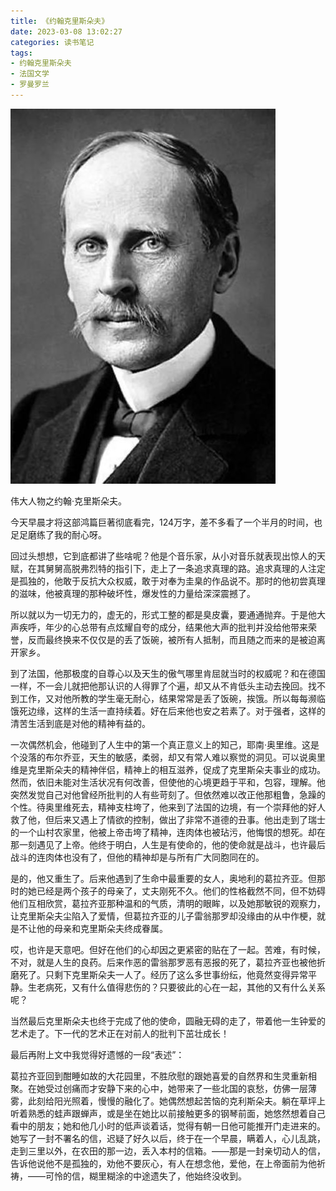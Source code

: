 ```yaml
---
title: 《约翰克里斯朵夫》
date: 2023-03-08 13:02:27
categories: 读书笔记
tags: 
- 约翰克里斯朵夫
- 法国文学
- 罗曼罗兰
---
```


![](./../images/%E3%80%8A%E7%BA%A6%E7%BF%B0%E5%85%8B%E9%87%8C%E6%96%AF%E6%9C%B5%E5%A4%AB%E3%80%8B/%E7%BA%A6%E7%BF%B0%E5%85%8B%E9%87%8C%E6%96%AF%E6%9C%B5%E5%A4%AB_1.jpg)

伟大人物之约翰·克里斯朵夫。

今天早晨才将这部鸿篇巨著彻底看完，124万字，差不多看了一个半月的时间，也足足磨练了我的耐心呀。

回过头想想，它到底都讲了些啥呢？他是个音乐家，从小对音乐就表现出惊人的天赋，在其舅舅高脱弗烈特的指引下，走上了一条追求真理的路。追求真理的人注定是孤独的，他敢于反抗大众权威，敢于对奉为圭臬的作品说不。那时的他初尝真理的滋味，他被真理的那种破坏性，爆发性的力量给深深震撼了。

所以就以为一切无力的，虚无的，形式工整的都是臭皮囊，要通通抛弃。于是他大声疾呼，年少的心总带有点炫耀自夸的成分，结果他大声的批判并没给他带来荣誉，反而最终换来不仅仅是的丢了饭碗，被所有人抵制，而且随之而来的是被迫离开家乡。

到了法国，他那极度的自尊心以及天生的傲气哪里肯屈就当时的权威呢？和在德国一样，不一会儿就把他那认识的人得罪了个遍，却又从不肯低头主动去挽回。找不到工作，又对他所教的学生毫无耐心，结果常常是丢了饭碗，挨饿。所以每每濒临饿死边缘，这样的生活一直持续着。好在后来他也安之若素了。对于强者，这样的清苦生活到底是对他的精神有益的。

一次偶然机会，他碰到了人生中的第一个真正意义上的知己，耶南·奥里维。这是个没落的布尔乔亚，天生的敏感，柔弱，却又有常人难以察觉的洞见。可以说奥里维是克里斯朵夫的精神伴侣，精神上的相互滋养，促成了克里斯朵夫事业的成功。然而，依旧未能对生活状况有何改善，但使他的心境更趋于平和，包容，理解。他突然发觉自己对他曾经所批判的人有些苛刻了。但依然难以改正他那粗鲁，急躁的个性。待奥里维死去，精神支柱垮了，他来到了法国的边境，有一个崇拜他的好人救了他，但后来又遇上了情欲的控制，做出了非常不道德的丑事。他出走到了瑞士的一个山村农家里，他被上帝击垮了精神，连肉体也被玷污，他悔恨的想死。却在那一刻遇见了上帝。他终于明白，人生是有使命的，他的使命就是战斗，也许最后战斗的连肉体也没有了，但他的精神却是与所有广大同胞同在的。

是的，他又重生了。后来他遇到了生命中最重要的女人，奥地利的葛拉齐亚。但那时的她已经是两个孩子的母亲了，丈夫刚死不久。他们的性格截然不同，但不妨碍他们互相欣赏，葛拉齐亚那种温和的气质，清明的眼眸，以及她那敏锐的观察力，让克里斯朵夫尘陷入了爱情，但葛拉齐亚的儿子雷翁那罗却没缘由的从中作梗，就是不让他的母亲和克里斯朵夫终成眷属。

哎，也许是天意吧。但好在他们的心却因之更紧密的贴在了一起。苦难，有时候，不对，就是人生的良药。后来作恶的雷翁那罗恶有恶报的死了，葛拉齐亚也被他折磨死了。只剩下克里斯朵夫一人了。经历了这么多世事纷纭，他竟然变得异常平静。生老病死，又有什么值得悲伤的？只要彼此的心在一起，其他的又有什么关系呢？

当然最后克里斯朵夫也终于完成了他的使命，圆融无碍的走了，带着他一生钟爱的艺术走了。下一代的艺术正在对前人的批判下茁壮成长！

最后再附上文中我觉得好遗憾的一段“表述”：

葛拉齐亚回到酣睡如故的大花园里，不胜欣慰的跟她喜爱的自然界和生灵重新相聚。在她受过创痛而才安静下来的心中，她带来了一些北国的哀愁，仿佛一层薄雾，此刻给阳光照着，慢慢的融化了。她偶然想起苦恼的克利斯朵夫。躺在草坪上听着熟悉的蛙声跟蝉声，或是坐在她比以前接触更多的钢琴前面，她悠然想着自己看中的朋友；她和他几小时的低声谈着话，觉得有朝一日他可能推开门走进来的。她写了一封不署名的信，迟疑了好久以后，终于在一个早晨，瞒着人，心儿乱跳，走到三里以外，在农田的那一边，丢入本村的信箱。——那是一封亲切动人的信，告诉他说他不是孤独的，劝他不要灰心，有人在想念他，爱他，在上帝面前为他祈祷，——可怜的信，糊里糊涂的中途遗失了，他始终没收到。
